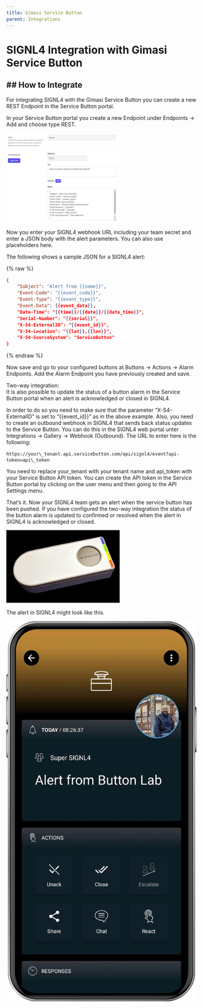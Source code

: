 ```yaml
---
title: Gimasi Service Button
parent: Integrations
---
```


# SIGNL4 Integration with Gimasi Service Button

## ## How to Integrate

For integrating SIGNL4 with the Gimasi Service Button you can create a new REST Endpoint in the Service Button portal.

In your Service Button portal you create a new Endpoint under Endpoints -> Add and choose type REST.

![Gimasi Endpoint](gimasi-endpoint.png)

Now you enter your SIGNL4 webhook URL including your team secret and enter a JSON body with the alert parameters. You can also use placeholders here.

The following shows a sample JSON for a SIGNL4 alert:

{% raw %}
```json
{
    "Subject": "Alert from {{name}}",
    "Event-Code": "{{event_code}}",
    "Event-Type": "{{event_type}}",
    "Event-Data": {{event_data}},
    "Date-Time": "{{time}}/{{date}}/{{date_time}}",
    "Serial-Number": "{{serial}}",
    "X-S4-ExternalID": "{{event_id}}",
    "X-S4-Location": "{{lat}},{{lon}}",
    "X-S4-SourceSystem": "ServiceButton"
}
```
{% endraw %}

Now save and go to your configured buttons at Buttons -> Actions -> Alarm Endpoints. Add the Alarm Endpoint you have previously created and save.

Two-way integration:  
It is also possible to update the status of a button alarm in the Service Button portal when an alert is acknowledged or closed in SIGNL4.

In order to do so you need to make sure that the parameter “X-S4-ExternalID” is set to “{{event\_id}}” as in the above example. Also, you need to create an outbound webhook in SIGNL4 that sends back status updates to the Service Button. You can do this in the SIGNL4 web portal unter Integrations -> Gallery -> Webhook (Outbound). The URL to enter here is the following:

```
https://your\_tenant.api.servicebutton.com/api/signl4/event?api-token=api\_token
```

You need to replace your\_tenant with your tenant name and api\_token with your Service Button API token. You can create the API token in the Service Button portal by clicking on the user menu and then going to the API Settings menu.

That’s it. Now your SIGNL4 team gets an alert when the service button has been pushed. If you have configured the two-way integration the status of the button alarm is updated to confirmed or resolved when the alert in SIGNL4 is acknowledged or closed.

![service Button](service-button-signl4-alert.png)

The alert in SIGNL4 might look like this.

![SIGNL4 Alert](signl4-gimasi.png)
